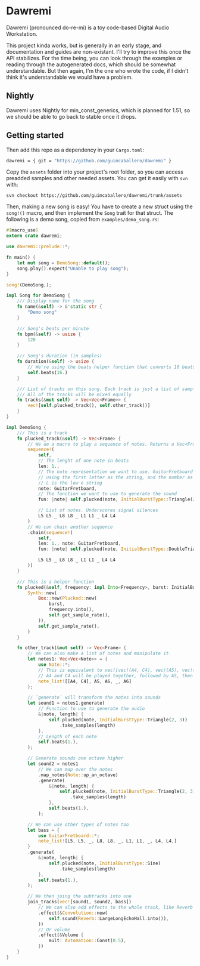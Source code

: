 # Dawremi

Dawremi (pronounced do-re-mi) is a toy code-based Digital Audio Workstation.

This project kinda works, but is generally in an early stage, and documentation and guides are non-existant. I'll try to improve this once the API stabilizes. For the time being, you can look through the examples or reading through the autogenerated docs, which should be somewhat understandable. But then again, I'm the one who wrote the code, if I didn't think it's understandable we would have a problem.

## Nightly

Dawremi uses Nightly for min_const_generics, which is planned for 1.51, so we should be able to go back to stable once it drops.

## Getting started

Then add this repo as a dependency in your `Cargo.toml`:

```bash
dawremi = { git = "https://github.com/guimcaballero/dawremi" }
```

Copy the `assets` folder into your project's root folder, so you can access preadded samples and other needed assets. You can get it easily with `svn` with:

```
svn checkout https://github.com/guimcaballero/dawremi/trunk/assets
```

Then, making a new song is easy! You have to create a new struct using the `song!()` macro, and then implement the `Song` trait for that struct. The following is a demo song, copied from `examples/demo_song.rs`:

```rust
#[macro_use]
extern crate dawremi;

use dawremi::prelude::*;

fn main() {
    let mut song = DemoSong::default();
    song.play().expect("Unable to play song");
}

song!(DemoSong,);

impl Song for DemoSong {
    /// Display name for the song
    fn name(&self) -> &'static str {
        "Demo song"
    }

    /// Song's beats per minute
    fn bpm(&self) -> usize {
        120
    }

    /// Song's duration (in samples)
    fn duration(&self) -> usize {
        // We're using the beats helper function that converts 16 beats to the number of samples to take
        self.beats(16.)
    }

    /// List of tracks on this song. Each track is just a list of samples (Vec<Frame>)
    /// All of the tracks will be mixed equally
    fn tracks(&mut self) -> Vec<Vec<Frame>> {
        vec![self.plucked_track(), self.other_track()]
    }
}

impl DemoSong {
    /// This is a track
    fn plucked_track(&self) -> Vec<Frame> {
        // We ue a macro to play a sequence of notes. Returns a Vec<Frame>
        sequence!(
            self,
            // The lenght of one note in beats
            len: 1.,
            // The note representation we want to use. GuitarFretboard simulates a guitar tab,
            // using the first letter as the string, and the number as the finger position
            // L is the low e string
            note: GuitarFretboard,
            // The function we want to use to generate the sound
            fun: |note| self.plucked(note, InitialBurstType::Triangle(2, 3)),

            // List of notes. Underscores signal silences
            L5 L5 _ L8 L8 _ L1 L1 _ L4 L4
        )
        // We can chain another sequence
        .chain(sequence!(
            self,
            len: 1., note: GuitarFretboard,
            fun: |note| self.plucked(note, InitialBurstType::DoubleTriangle),

            L5 L5 _ L8 L8 _ L1 L1 _ L4 L4
        ))
    }

    /// This is a helper function
    fn plucked(&self, frequency: impl Into<Frequency>, burst: InitialBurstType) -> Synth {
        Synth::new(
            Box::new(Plucked::new(
                burst,
                frequency.into(),
                self.get_sample_rate(),
            )),
            self.get_sample_rate(),
        )
    }

    fn other_track(&mut self) -> Vec<Frame> {
        // We can also make a list of notes and manipulate it.
        let notes1: Vec<Vec<Note>> = {
            use Note::*;
            // This is equivalent to vec![vec!(A4, C4), vec!(A5), vec!(A6), vec!(), vec!(A6)]
            // A4 and C4 will be played together, followed by A5, then A6, then a silence, then A6
            note_list![[A4, C4], A5, A6, _, A6]
        };

        // `generate` will transform the notes into sounds
        let sound1 = notes1.generate(
            // Function to use to generate the audio
            &|note, length| {
                self.plucked(note, InitialBurstType::Triangle(2, 3))
                    .take_samples(length)
            },
            // Length of each note
            self.beats(1.),
        );

        // Generate sounds one octave higher
        let sound2 = notes1
            // We can map over the notes
            .map_notes(Note::up_an_octave)
            .generate(
                &|note, length| {
                    self.plucked(note, InitialBurstType::Triangle(2, 3))
                        .take_samples(length)
                },
                self.beats(1.),
            );

        // We can use other types of notes too
        let bass = {
            use GuitarFretboard::*;
            note_list![L5, L5, _, L8, L8, _, L1, L1, _, L4, L4,]
        }
        .generate(
            &|note, length| {
                self.plucked(note, InitialBurstType::Sine)
                    .take_samples(length)
            },
            self.beats(1.),
        );

        // We then joing the subtracks into one
        join_tracks(vec![sound1, sound2, bass])
            // We can also add effects to the whole track, like Reverb (using convolution)
            .effect(&Convolution::new(
                self.sound(Reverb::LargeLongEchoHall.into()),
            ))
            // Or volume
            .effect(&Volume {
                mult: Automation::Const(0.5),
            })
    }
}
```
